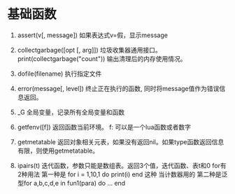 基础函数
===========

1. assert(v[, message])
如果表达式v=假，显示message

2. collectgarbage([opt [, arg]])
垃圾收集器通用接口。
print(collectgarbage("count")) 输出清理后的内存使用情况。

3. dofile(filename)
执行指定文件

4. error(message[, level])
终止正在执行的函数, 同时将message值作为错误信息返回。

5. _G
全局变量，记录所有全局变量和函数

6. getfenv([f])
返回函数当前环境。
f: 可以是一个lua函数或者数字

7. getmetatable
返回对象相关元表，如果没有返回nil。如果type函数返回信息有限，则使用getmetatable。

8. ipairs(t)
迭代函数，参数只能是数组表。返回3个值，迭代函数、表t和0
for有2种用法
第一种是 for i = 1,10,1 do print(i) end 这种 当计数器用的
第二种是泛型for a,b,c,d,e in fun1(para) do ... end



